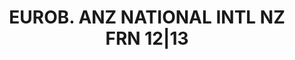 ---
layout: asset
title: EUROB. ANZ NATIONAL INTL NZ FRN 12|13                       
isin: US00182FAK21
---